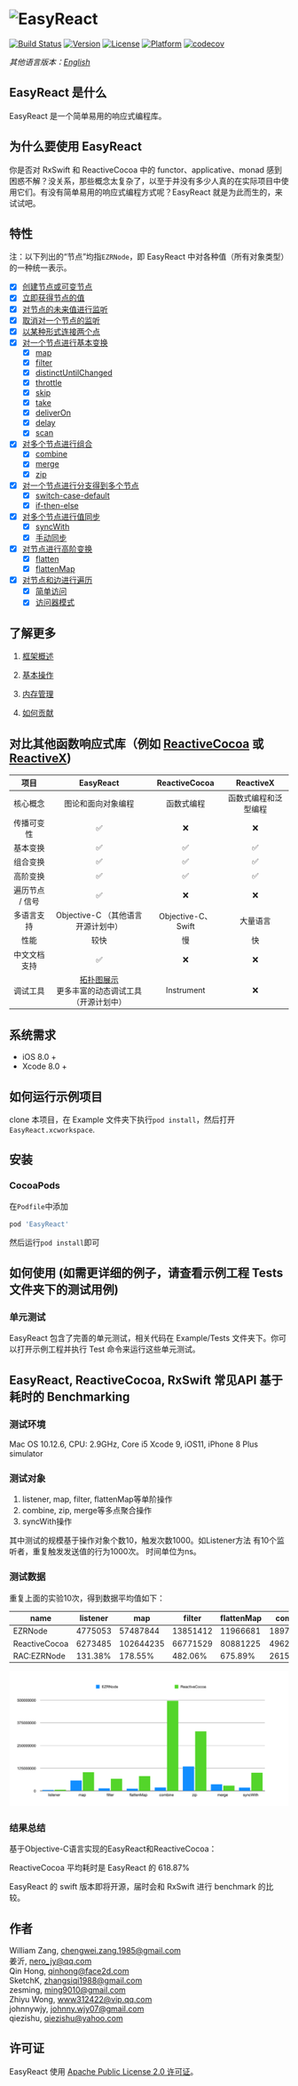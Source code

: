 # ![EasyReact](https://raw.githubusercontent.com/meituan/EasyReact/master/images/Banner.png)

[![Build Status](https://travis-ci.com/meituan/EasyReact.svg?branch=master)](https://travis-ci.com/meituan/EasyReact)
[![Version](https://img.shields.io/cocoapods/v/EasyReact.svg?style=flat)](http://cocoapods.org/pods/EasyReact)
[![License](https://img.shields.io/cocoapods/l/EasyReact.svg?style=flat)](http://cocoapods.org/pods/EasyReact)
[![Platform](https://img.shields.io/cocoapods/p/EasyReact.svg?style=flat)](http://cocoapods.org/pods/EasyReact)
[![codecov](https://codecov.io/gh/meituan/EasyReact/branch/master/graph/badge.svg)](https://codecov.io/gh/meituan/EasyReact)

*其他语言版本：[English](README.md)*

## EasyReact 是什么

EasyReact 是一个简单易用的响应式编程库。

## 为什么要使用 EasyReact

你是否对 RxSwift 和 ReactiveCocoa 中的 functor、applicative、monad 感到困惑不解？没关系，那些概念太复杂了，以至于并没有多少人真的在实际项目中使用它们。有没有简单易用的响应式编程方式呢？EasyReact 就是为此而生的，来试试吧。

## 特性

注：以下列出的“节点”均指`EZRNode`，即 EasyReact 中对各种值（所有对象类型）的一种统一表示。

- [x] [创建节点或可变节点](./Documents/Chinese/BasicOperators.md#创建节点)
- [x] [立即获得节点的值](./Documents/Chinese/BasicOperators.md#获取即时值)
- [x] [对节点的未来值进行监听](./Documents/Chinese/BasicOperators.md#监听节点值)
- [x] [取消对一个节点的监听](./Documents/Chinese/BasicOperators.md#监听节点值)
- [x] [以某种形式连接两个点](./Documents/Chinese/BasicOperators.md#连接两个节点)
- [x] [对一个节点进行基本变换](./Documents/Chinese/BasicOperators.md#基本变换)
  - [x] [map](./Documents/Chinese/BasicOperators.md#map)
  - [x] [filter](./Documents/Chinese/BasicOperators.md#filter)
  - [x] [distinctUntilChanged](./Documents/Chinese/BasicOperators.md#distinctuntilchanged)
  - [x] [throttle](./Documents/Chinese/BasicOperators.md#throttle)
  - [x] [skip](./Documents/Chinese/BasicOperators.md#skip)
  - [x] [take](./Documents/Chinese/BasicOperators.md#take)
  - [x] [deliverOn](./Documents/Chinese/BasicOperators.md#deliveron)
  - [x] [delay](./Documents/Chinese/BasicOperators.md#delay)
  - [x] [scan](./Documents/Chinese/BasicOperators.md#scan)
- [x] [对多个节点进行组合](./Documents/Chinese/BasicOperators.md#组合)
  - [x] [combine](./Documents/Chinese/BasicOperators.md#combine)
  - [x] [merge](./Documents/Chinese/BasicOperators.md#merge)
  - [x] [zip](./Documents/Chinese/BasicOperators.md#zip)
- [x] [对一个节点进行分支得到多个节点](./Documents/Chinese/BasicOperators.md#分支)
  - [x] [switch-case-default](./Documents/Chinese/BasicOperators.md#switch-case-default)
  - [x] [if-then-else](./Documents/Chinese/BasicOperators.md#if-then-else)
- [x] [对多个节点进行值同步](./Documents/Chinese/BasicOperators.md#同步)
  - [x] [syncWith](./Documents/Chinese/BasicOperators.md#syncwith)
  - [x] [手动同步](./Documents/Chinese/BasicOperators.md#手动同步)
- [x] [对节点进行高阶变换](./Documents/Chinese/BasicOperators.md#高阶变换)
  - [x] [flatten](./Documents/Chinese/BasicOperators.md#flatten)
  - [x] [flattenMap](./Documents/Chinese/BasicOperators.md#flattenmap)
- [x] [对节点和边进行遍历](./Documents/Chinese/BasicOperators.md#图遍历)
  - [x] [简单访问](./Documents/Chinese/BasicOperators.md#简单访问)
  - [x] [访问器模式](./Documents/Chinese/BasicOperators.md#访问器模式)

## 了解更多

1. [框架概述](./Documents/Chinese/FrameworkOverview.md)

2. [基本操作](./Documents/Chinese/BasicOperators.md)

3. [内存管理](./Documents/Chinese/MemoryManagement.md)

4. [如何贡献](./Documents/Chinese/CONTRIBUTING_Chinese.md)

## 对比其他函数响应式库（例如 [ReactiveCocoa](https://github.com/ReactiveCocoa/ReactiveCocoa) 或 [ReactiveX](https://github.com/ReactiveX))

| 项目        | EasyReact                                                                  | ReactiveCocoa     | ReactiveX  |
| :---------: | :------------------------------------------------------------------------: | :---------------: | :--------: |
| 核心概念      | 图论和面向对象编程                                                                  | 函数式编程             | 函数式编程和泛型编程 |
| 传播可变性     | ✅                                                                          | ❌                 | ❌          |
| 基本变换      | ✅                                                                          | ✅                 | ✅          |
| 组合变换      | ✅                                                                          | ✅                 | ✅          |
| 高阶变换      | ✅                                                                          | ✅                 | ✅          |
| 遍历节点 / 信号 | ✅                                                                          | ❌                 | ❌          |
| 多语言支持     | Objective-C （其他语言开源计划中）                                                    | Objective-C、Swift | 大量语言       |
| 性能        | 较快                                                                         | 慢                 | 快          |
| 中文文档支持    | ✅                                                                          | ❌                 | ❌          |
| 调试工具      | [拓扑图展示](./Documents/Chinese/BasicOperators.md#简单访问) <br>更多丰富的动态调试工具（开源计划中） | Instrument        | ❌          |

## 系统需求

- iOS 8.0 +
- Xcode 8.0 +

## 如何运行示例项目

clone 本项目，在 Example 文件夹下执行`pod install`，然后打开`EasyReact.xcworkspace`.

## 安装

### CocoaPods

在`Podfile`中添加

```ruby
pod 'EasyReact'
```

然后运行`pod install`即可

## 如何使用 (如需更详细的例子，请查看示例工程 Tests 文件夹下的测试用例)

### 单元测试

EasyReact 包含了完善的单元测试，相关代码在 Example/Tests 文件夹下。你可以打开示例工程并执行 Test 命令来运行这些单元测试。

## EasyReact, ReactiveCocoa, RxSwift 常见API 基于耗时的 Benchmarking

### 测试环境

Mac OS  10.12.6, CPU: 2.9GHz, Core i5
Xcode 9, iOS11, iPhone 8 Plus simulator

### 测试对象

1. listener, map, filter, flattenMap等单阶操作
2. combine, zip, merge等多点聚合操作
3. syncWith操作

其中测试的规模基于操作对象个数10，触发次数1000。如Listener方法  有10个监听者，重复触发发送值的行为1000次。
时间单位为ns。

### 测试数据

重复上面的实验10次，得到数据平均值如下：

| name          | listener | map       | filter   | flattenMap | combine   | zip       | merge    | syncWith  |
| ------------- | -------- | --------- | -------- | ---------- | --------- | --------- | -------- | --------- |
| EZRNode       | 4775053  | 57487844  | 13851412 | 11966681   | 18972713  | 134567221 | 36076535 | 18388601  |
| ReactiveCocoa | 6273485  | 102644235 | 66771529 | 80881225   | 496207382 | 327464977 | 29010632 | 100022454 |
| RAC:EZRNode   | 131.38%  | 178.55%   | 482.06%  | 675.89%    | 2615.37%  | 243.35%   | 80.41%   | 543.94%   |

![benchmark](./images/benchmark.png)

### 结果总结

基于Objective-C语言实现的EasyReact和ReactiveCocoa： 

ReactiveCocoa 平均耗时是 EasyReact 的 618.87%

EasyReact 的 swift 版本即将开源，届时会和 RxSwift 进行 benchmark 的比较。

## 作者

William Zang, [chengwei.zang.1985@gmail.com](mailto:chengwei.zang.1985@gmail.com)  
姜沂, [nero_jy@qq.com](mailto:nero_jy@qq.com)  
Qin Hong, [qinhong@face2d.com](mailto:qinhong@face2d.com)  
SketchK, [zhangsiqi1988@gmail.com](mailto:zhangsiqi1988@gmail.com)  
zesming, [ming9010@gmail.com](mailto:ming9010@gmail.com)  
Zhiyu Wong, [www312422@vip.qq.com](mailto:www312422@vip.qq.com)  
johnnywjy, [johnny.wjy07@gmail.com](mailto:johnny.wjy07@gmail.com)  
qiezishu, [qiezishu@yahoo.com](mailto:qiezishu@yahoo.com)  

## 许可证

EasyReact 使用 [Apache Public License 2.0 许可证](./LICENSE)。
